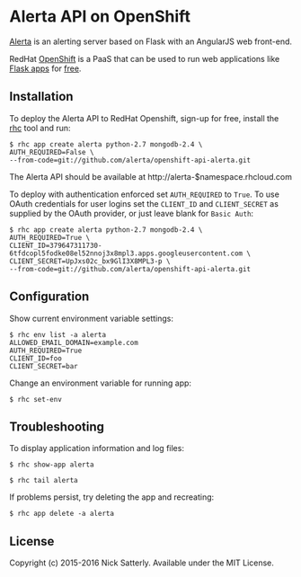 Alerta API on OpenShift
=======================

[Alerta](http://alerta.io) is an alerting server based on Flask with an AngularJS web front-end.

RedHat [OpenShift](https://www.openshift.com/products/online) is a PaaS that can be used to run web applications like [Flask apps](https://developers.openshift.com/en/python-flask.html) for [free](https://www.openshift.com/products/pricing). 

Installation
------------

To deploy the Alerta API to RedHat Openshift, sign-up for free, install the [rhc](https://developers.openshift.com/en/getting-started-osx.html#client-tools) tool and run:

    $ rhc app create alerta python-2.7 mongodb-2.4 \
    AUTH_REQUIRED=False \
    --from-code=git://github.com/alerta/openshift-api-alerta.git

The Alerta API should be available at http://alerta-$namespace.rhcloud.com

To deploy with authentication enforced set `AUTH_REQUIRED` to `True`. To use OAuth credentials for user logins set the `CLIENT_ID` and `CLIENT_SECRET` as supplied by the OAuth provider, or just leave blank for `Basic Auth`:

    $ rhc app create alerta python-2.7 mongodb-2.4 \
    AUTH_REQUIRED=True \
    CLIENT_ID=379647311730-6tfdcopl5fodke08el52nnoj3x8mpl3.apps.googleusercontent.com \
    CLIENT_SECRET=UpJxs02c_bx9GlI3X8MPL3-p \
    --from-code=git://github.com/alerta/openshift-api-alerta.git

Configuration
-------------

Show current environment variable settings:

    $ rhc env list -a alerta
    ALLOWED_EMAIL_DOMAIN=example.com
    AUTH_REQUIRED=True
    CLIENT_ID=foo
    CLIENT_SECRET=bar

Change an environment variable for running app:

    $ rhc set-env 

Troubleshooting
---------------

To display application information and log files:

    $ rhc show-app alerta

    $ rhc tail alerta


If problems persist, try deleting the app and recreating:

    $ rhc app delete -a alerta

License
-------

Copyright (c) 2015-2016 Nick Satterly. Available under the MIT License.

